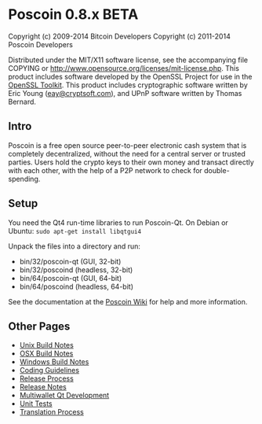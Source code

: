 Poscoin 0.8.x BETA
====================

Copyright (c) 2009-2014 Bitcoin Developers
Copyright (c) 2011-2014 Poscoin Developers

Distributed under the MIT/X11 software license, see the accompanying
file COPYING or http://www.opensource.org/licenses/mit-license.php.
This product includes software developed by the OpenSSL Project for use in the [OpenSSL Toolkit](http://www.openssl.org/). This product includes
cryptographic software written by Eric Young ([eay@cryptsoft.com](mailto:eay@cryptsoft.com)), and UPnP software written by Thomas Bernard.


Intro
---------------------
Poscoin is a free open source peer-to-peer electronic cash system that is
completely decentralized, without the need for a central server or trusted
parties.  Users hold the crypto keys to their own money and transact directly
with each other, with the help of a P2P network to check for double-spending.


Setup
---------------------
You need the Qt4 run-time libraries to run Poscoin-Qt. On Debian or Ubuntu:
	`sudo apt-get install libqtgui4`

Unpack the files into a directory and run:

- bin/32/poscoin-qt (GUI, 32-bit)
- bin/32/poscoind (headless, 32-bit)
- bin/64/poscoin-qt (GUI, 64-bit)
- bin/64/poscoind (headless, 64-bit)

See the documentation at the [Poscoin Wiki](http://poscoin.info)
for help and more information.


Other Pages
---------------------
- [Unix Build Notes](build-unix.md)
- [OSX Build Notes](build-osx.md)
- [Windows Build Notes](build-msw.md)
- [Coding Guidelines](coding.md)
- [Release Process](release-process.md)
- [Release Notes](release-notes.md)
- [Multiwallet Qt Development](multiwallet-qt.md)
- [Unit Tests](unit-tests.md)
- [Translation Process](translation_process.md)

